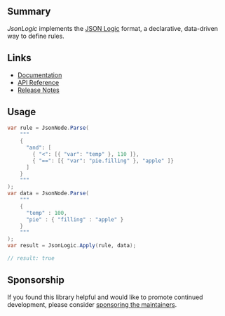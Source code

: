 ## Summary

_JsonLogic_ implements the [JSON Logic](https://jsonlogic.com/) format, a declarative, data-driven way to define rules.

## Links

- [Documentation](https://docs.json-everything.net/logic/basics/)
- [API Reference](https://docs.json-everything.net/api/JsonLogic/JsonLogic/)
- [Release Notes](https://docs.json-everything.net/rn-json-logic/)

## Usage

```c#
var rule = JsonNode.Parse(
    """
    {
      "and": [
        { "<": [{ "var": "temp" }, 110 ]},
        { "==": [{ "var": "pie.filling" }, "apple" ]}
      ]
    }
    """
);
var data = JsonNode.Parse(
    """
    {
      "temp" : 100,
      "pie" : { "filling" : "apple" }
    }
    """
);
var result = JsonLogic.Apply(rule, data);

// result: true
```

## Sponsorship

If you found this library helpful and would like to promote continued development, please consider [sponsoring the maintainers](https://github.com/sponsors/gregsdennis).